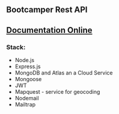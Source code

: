 ## Bootcamper Rest API

## [Documentation Online](https://documenter.getpostman.com/view/10920098/SzYYzdUC?version=latest)

### Stack:

- Node.js
- Express.js
- MongoDB and Atlas an a Cloud Service
- Mongoose
- JWT
- Mapquest - service for geocoding
- Nodemail
- Mailtrap
